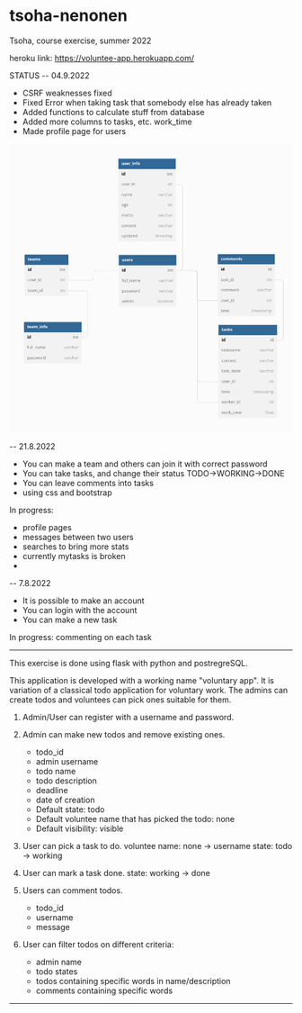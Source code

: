 # tsoha-nenonen
Tsoha, course exercise, summer 2022

heroku link: https://voluntee-app.herokuapp.com/

STATUS 
-- 04.9.2022
 - CSRF weaknesses fixed
 - Fixed Error when taking task that somebody else has already taken
 - Added functions to calculate stuff from database
 - Added more columns to tasks, etc. work_time
 - Made profile page for users

 ![](./static/database_sketch.png)


-- 21.8.2022
 - You can make a team and others can join it with correct password
 - You can take tasks, and change their status TODO->WORKING->DONE 
 - You can leave comments into tasks
 - using css and bootstrap
 
 In progress: 
 - profile pages 
 - messages between two users
 - searches to bring more stats
 - currently mytasks is broken
 - 
-- 7.8.2022
 - It is possible to make an account 
 - You can login with the account
 - You can make a new task
 
In progress: commenting on each task

-------------------------------------------------------------------

This exercise is done using flask with python and postregreSQL.

This application is developed with a working name "voluntary app".
It is variation of a classical todo application for voluntary work.
The admins can create todos and voluntees can pick ones suitable for them.

1. Admin/User can register with a username and password.

2. Admin can make new todos and remove existing ones.
    - todo_id
    - admin username
    - todo name
    - todo description
    - deadline
    - date of creation
    - Default state: todo 
    - Default voluntee name that has picked the todo: none
    - Default visibility: visible

3. User can pick a task to do.
     voluntee name: none -> username
     state: todo -> working

4. User can mark a task done.
    state: working -> done

4. Users can comment todos.
    - todo_id
    - username
    - message

5. User can filter todos on different criteria:
   - admin name
   - todo states
   - todos containing specific words in name/description
   - comments containing specific words

---------------------------------------------------------------------



